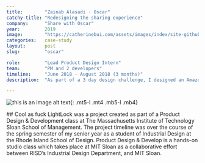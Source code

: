 ```yaml
---
title:        "Zainab Alasadi · Oscar"
catchy-title: "Redesigning the sharing experience"
company:      "Share with Oscar"
year:         2019
image:        "https://catherinebui.com/assets/images/index/site-github.png"
categories:   case-study
layout:       post
slug:         "oscar"

role:         "Lead Product Design Intern"
team:         "PM and 2 developers"
timeline:     "June 2018 - August 2018 (3 months)"
description:  "As part of a 3 day design challenge, I designed an Amazon Alexa extension, Playlist Mixer that takes the knowledge base from a users Amazon Music account and humanises music suggestions through Alexa, closing the gap between the two Amazon native products and exploring the untapped market of custom playlist makers."

---
```

![this is an image alt text](https://d1nu0gr0bkbcfc.cloudfront.net/images/wallpapers/group.png){: .mt5-l .mt4 .mb5-l .mb4}


<div class="center w-100 w-100-m w-65-ns" markdown="1">
## Cool as fuck
LightLock was a project created as part of a Product Design & Development class at The Massachusetts Institute of Technology Sloan School of Management. The project timeline was over the course of the spring semester of my senior year as a student of Industrial Design at the Rhode Island School of Design. Product Design & Develop is a hands-on studio class which takes place at MIT Sloan as a collaborative effort between RISD’s Industrial Design Department, and MIT Sloan.

</div>